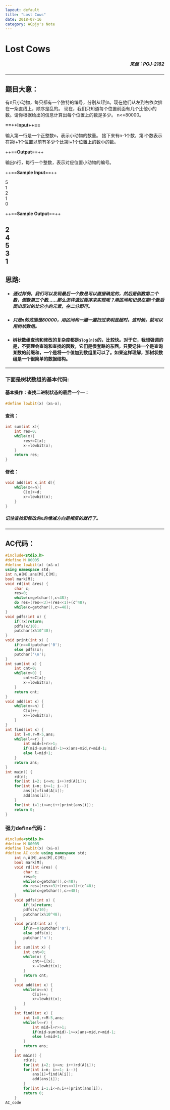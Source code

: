 ```yaml
---
layout: default
title: "Lost Cows"
date: 2018-07-16
category: ACpjy's Note
---
```


# Lost Cows
##### <p align="right">来源：POJ-2182<p>
---
## 题目大意：
有n只小动物，每只都有一个独特的编号，分别从1到n。现在他们从左到右依次排在一条直线上，顺序是乱的。
现在，我们只知道每个位置前面有几个比他小的数。请你根据给出的信息计算出每个位置上的数是多少。
n<=80000。 

**==++Input++==**

输入第一行是一个正整数n，表示小动物的数量。
接下来有n-1个数，第i个数表示在第i+1个位置以前有多少个比第i+1个位置上的数小的数。

++==**Output**==++

输出n行，每行一个整数，表示对应位置小动物的编号。

++==**Sample Input**==++

5  
1  
2  
1  
0  

++==**Sample Output**==++

2  
4  
5  
3  
1  
---
## 思路:
- ##### 通过样例，我们可以发现最后一个数是可以直接确定的，然后是倒数第二个数，倒数第三个数……那么怎样通过程序来实现呢？用区间和记录在第i个数后面出现过的比它小的元素，在二分即可。
- ##### 只是n的范围是80000，用区间和一遍一遍扫过来明显超时。这时候，就可以用树状数组。
- #### 树状数组查询和修改的复杂度都是`$log(n)$`的，比较快。对于它，我想强调的是，不要理会查询和查找的函数，它们是很套路的东西，只要记住一个是查询某数的前缀和，一个是将一个值加到数组里可以了。如果这样理解，那树状数组是一个很简单的数据结构。
---
### 下面是树状数组的基本代码:


#### 基本操作：查找二进制状态的最后一个一：

```cpp
#define lowbit(x) (x&-x);
```
#### 查询：
```cpp
int sum(int x){
    int res=0;
    while(x){
        res+=C[x];
        x-=lowbit(x);
    }
    return res;
}
```
#### 修改：

```cpp
void add(int x,int d){
    while(x<=n){
        C[x]+=d;
        x+=lowbit(x);
    }
}
```
##### 记住查找和修改的x的增减方向是相反的就行了。
---
## AC代码：

```cpp
#include<stdio.h>
#define M 80005
#define lowbit(x) (x&-x)
using namespace std;
int n,A[M],ans[M],C[M];
bool mark[M];
void rd(int &res) {
	char c;
	res=0;
	while(c=getchar(),c<48);
	do res=(res<<3)+(res<<1)+(c^48);
	while(c=getchar(),c>=48);
}
void pdfs(int x) {
	if(!x)return;
	pdfs(x/10);
	putchar(x%10^48);
}
void print(int x) {
	if(n==0)putchar('0');
	else pdfs(x);
	putchar('\n');
}
int sum(int x) {
	int cnt=0;
	while(x>0) {
		cnt+=C[x];
		x-=lowbit(x);
	}
	return cnt;
}
void add(int x) {
	while(x<=n) {
		C[x]++;
		x+=lowbit(x);
	}
}
int find(int x) {
	int l=0,r=M-5,ans;
	while(l<=r) {
		int mid=l+r>>1;
		if(mid-sum(mid)-1>=x)ans=mid,r=mid-1;
		else l=mid+1;
	}
	return ans;
}
int main() {
	rd(n);
	for(int i=2; i<=n; i++)rd(A[i]);
	for(int i=n; i>=1; i--){
		ans[i]=find(A[i]);
		add(ans[i]);
	}
	for(int i=1;i<=n;i++)print(ans[i]);
	return 0;
}
```
### 强力define代码：
```cpp
#include<stdio.h>
#define M 80005
#define lowbit(x) (x&-x)
#define AC_code using namespace std;
	int n,A[M],ans[M],C[M];
	bool mark[M];
	void rd(int &res) {
		char c;
		res=0;
		while(c=getchar(),c<48);
		do res=(res<<3)+(res<<1)+(c^48);
		while(c=getchar(),c>=48);
	}
	void pdfs(int x) {
		if(!x)return;
		pdfs(x/10);
		putchar(x%10^48);
	}
	void print(int x) {
		if(n==0)putchar('0');
		else pdfs(x);
		putchar('n');
	}
	int sum(int x) {
		int cnt=0;
		while(x) {
			cnt+=C[x];
			x-=lowbit(x);
		}
		return cnt;
	}
	void add(int x) {
		while(x<=n) {
			C[x]++;
			x+=lowbit(x);
		}
	}
	int find(int x) {
		int l=0,r=M-5,ans;
		while(l<=r) {
			int mid=l+r>>1;
			if(mid-sum(mid)-1>=x)ans=mid,r=mid-1;
			else l=mid+1;
		}
		return ans;
	}
	int main() {
		rd(n);
		for(int i=2; i<=n; i++)rd(A[i]);
		for(int i=n; i>=1; i--){
			ans[i]=find(A[i]);
			add(ans[i]);
		}
		for(int i=1;i<=n;i++)print(ans[i]);
		return 0;
	}
AC_code
```
